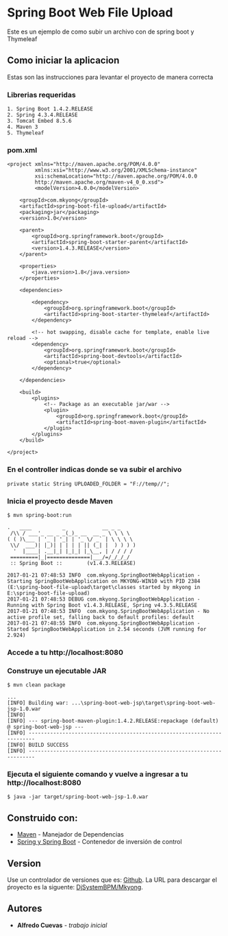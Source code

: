 # Spring Boot Web File Upload	

Este es un ejemplo de como subir un archivo con de spring boot y Thymeleaf

## Como iniciar la aplicacion

Estas son las instrucciones para levantar el proyecto de manera correcta

### Librerias requeridas

```
1. Spring Boot 1.4.2.RELEASE
2. Spring 4.3.4.RELEASE
3. Tomcat Embed 8.5.6
4. Maven 3
5. Thymeleaf

```
### pom.xml
```
<project xmlns="http://maven.apache.org/POM/4.0.0"
         xmlns:xsi="http://www.w3.org/2001/XMLSchema-instance"
         xsi:schemaLocation="http://maven.apache.org/POM/4.0.0
         http://maven.apache.org/maven-v4_0_0.xsd">
         <modelVersion>4.0.0</modelVersion>

    <groupId>com.mkyong</groupId>
    <artifactId>spring-boot-file-upload</artifactId>
    <packaging>jar</packaging>
    <version>1.0</version>

    <parent>
        <groupId>org.springframework.boot</groupId>
        <artifactId>spring-boot-starter-parent</artifactId>
        <version>1.4.3.RELEASE</version>
    </parent>

    <properties>
        <java.version>1.8</java.version>
    </properties>

    <dependencies>

        <dependency>
            <groupId>org.springframework.boot</groupId>
            <artifactId>spring-boot-starter-thymeleaf</artifactId>
        </dependency>

        <!-- hot swapping, disable cache for template, enable live reload -->
        <dependency>
            <groupId>org.springframework.boot</groupId>
            <artifactId>spring-boot-devtools</artifactId>
            <optional>true</optional>
        </dependency>

    </dependencies>

    <build>
        <plugins>
            <!-- Package as an executable jar/war -->
            <plugin>
                <groupId>org.springframework.boot</groupId>
                <artifactId>spring-boot-maven-plugin</artifactId>
            </plugin>
        </plugins>
    </build>

</project>

```

### En el controller indicas donde se va subir el archivo

```
private static String UPLOADED_FOLDER = "F://temp//";

``` 	

### Inicia el proyecto desde Maven 
```
$ mvn spring-boot:run

.   ____          _            __ _ _
 /\\ / ___'_ __ _ _(_)_ __  __ _ \ \ \ \
( ( )\___ | '_ | '_| | '_ \/ _` | \ \ \ \
 \\/  ___)| |_)| | | | | || (_| |  ) ) ) )
  '  |____| .__|_| |_|_| |_\__, | / / / /
 =========|_|==============|___/=/_/_/_/
 :: Spring Boot ::        (v1.4.3.RELEASE)

2017-01-21 07:48:53 INFO  com.mkyong.SpringBootWebApplication - Starting SpringBootWebApplication on MKYONG-WIN10 with PID 2384 (E:\spring-boot-file-upload\target\classes started by mkyong in E:\spring-boot-file-upload)
2017-01-21 07:48:53 DEBUG com.mkyong.SpringBootWebApplication - Running with Spring Boot v1.4.3.RELEASE, Spring v4.3.5.RELEASE
2017-01-21 07:48:53 INFO  com.mkyong.SpringBootWebApplication - No active profile set, falling back to default profiles: default
2017-01-21 07:48:55 INFO  com.mkyong.SpringBootWebApplication - Started SpringBootWebApplication in 2.54 seconds (JVM running for 2.924)

```

### Accede a tu http://localhost:8080

### Construye un ejecutable JAR

```
$ mvn clean package

...
[INFO] Building war: ...\spring-boot-web-jsp\target\spring-boot-web-jsp-1.0.war
[INFO]
[INFO] --- spring-boot-maven-plugin:1.4.2.RELEASE:repackage (default) @ spring-boot-web-jsp ---
[INFO] ------------------------------------------------------------------------
[INFO] BUILD SUCCESS
[INFO] ------------------------------------------------------------------------
```

### Ejecuta el siguiente comando y vuelve a ingresar a tu http://localhost:8080

```
$ java -jar target/spring-boot-web-jsp-1.0.war
```


## Construido con:

* [Maven](https://maven.apache.org/) - Manejador de Dependencias
* [Spring y Spring Boot](https://spring.io/) - Contenedor de inversión de control

## Version

Use un controlador de versiones que es: [Github](https://github.com). La URL para descargar el ṕroyecto es la siguente: [DjSystemBPM/Mkyong](https://github.com/DjSystemBPM/Mkyong). 

## Autores

* **Alfredo Cuevas** - *trabajo inicial*

